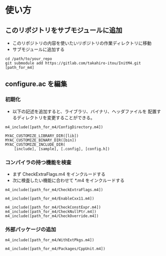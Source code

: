 # 使い方

##  このリポジトリをサブモジュールに追加

- このリポジトリの内容を使いたいリポジトリの作業ディレクトリに移動
- サブモジュールに追加する

```
cd /path/to/your_repo
git submodule add https://gitlab.com/takahiro-itou/InitM4.git [path_for_m4]
```

##  configure.ac  を編集

###   初期化

- 以下の記述を追加すると、ライブラリ、バイナリ、ヘッダファイルを
  配置するディレクトリを変更することができる。

```
m4_include([path_for_m4/ConfigDirectory.m4])

MYAC_CUSTOMIZE_LIBRARY_DIR([lib])
MYAC_CUSTOMIZE_BINARY_DIR([bin])
MYAC_CUSTOMIZE_INCLUDE_DIR(
    [include], [sample], [.config], [config.h])
```

###   コンパイラの持つ機能を検査

- まず CheckExtraFlags.m4 をインクルードする
- 次に検査したい機能に合わせて *.m4 をインクルードする

```
m4_include([path_for_m4/CheckExtraFlags.m4])

m4_include([path_for_m4/EnableCxx11.m4])

m4_include([path_for_m4/CheckConstExpr.m4])
m4_include([path_for_m4/CheckNullPtr.m4])
m4_include([path_for_m4/CheckOverride.m4])
```

###   外部パッケージの追加

```
m4_include([path_for_m4/WithExtPkgs.m4])

m4_include([path_for_m4/Packages/CppUnit.m4])
```
